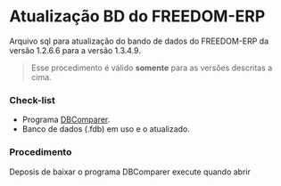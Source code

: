 # Atualização BD do FREEDOM-ERP

Arquivo sql para atualização do bando de dados do FREEDOM-ERP da versão 1.2.6.6 para a versão 1.3.4.9.
> Esse procedimento é válido **somente** para as versões descritas a cima.

### Check-list

- Programa [DBComparer](http://www.clevercomponents.com/downloads/dbc/dbcdownload.asp).
- Banco de dados (.fdb) em uso e o atualizado.

### Procedimento
Deposis de baixar o programa DBComparer execute quando abrir 
